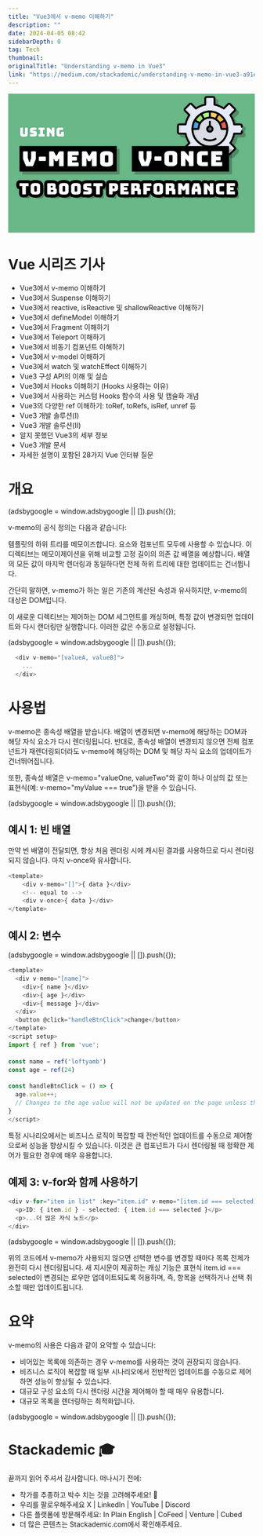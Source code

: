 ```yaml
---
title: "Vue3에서 v-memo 이해하기"
description: ""
date: 2024-04-05 08:42
sidebarDepth: 0
tag: Tech
thumbnail: 
originalTitle: "Understanding v-memo in Vue3"
link: "https://medium.com/stackademic/understanding-v-memo-in-vue3-a91ea445a9cf"
---
```



<img src="./img/Understandingv-memoinVue3_0.png" />

# Vue 시리즈 기사

- Vue3에서 v-memo 이해하기
- Vue3에서 Suspense 이해하기
- Vue3에서 reactive, isReactive 및 shallowReactive 이해하기
- Vue3에서 defineModel 이해하기
- Vue3에서 Fragment 이해하기
- Vue3에서 Teleport 이해하기
- Vue3에서 비동기 컴포넌트 이해하기
- Vue3에서 v-model 이해하기
- Vue3에서 watch 및 watchEffect 이해하기
- Vue3 구성 API의 이해 및 실습
- Vue3에서 Hooks 이해하기 (Hooks 사용하는 이유)
- Vue3에서 사용하는 커스텀 Hooks 함수의 사용 및 캡슐화 개념
- Vue3의 다양한 ref 이해하기: toRef, toRefs, isRef, unref 등
- Vue3 개발 솔루션(Ⅰ)
- Vue3 개발 솔루션(Ⅱ)
- 알지 못했던 Vue3의 세부 정보
- Vue3 개발 문서
- 자세한 설명이 포함된 28가지 Vue 인터뷰 질문

# 개요

<!-- ui-log 수평형 -->
<ins class="adsbygoogle"
  style="display:block"
  data-ad-client="ca-pub-4877378276818686"
  data-ad-slot="9743150776"
  data-ad-format="auto"
  data-full-width-responsive="true"></ins>
<component is="script">
(adsbygoogle = window.adsbygoogle || []).push({});
</component>

v-memo의 공식 정의는 다음과 같습니다:

템플릿의 하위 트리를 메모이즈합니다. 요소와 컴포넌트 모두에 사용할 수 있습니다. 이 디렉티브는 메모이제이션을 위해 비교할 고정 길이의 의존 값 배열을 예상합니다. 배열의 모든 값이 마지막 렌더링과 동일하다면 전체 하위 트리에 대한 업데이트는 건너뜁니다.

간단히 말하면, v-memo가 하는 일은 기존의 계산된 속성과 유사하지만, v-memo의 대상은 DOM입니다.

이 새로운 디렉티브는 제어하는 DOM 세그먼트를 캐싱하며, 특정 값이 변경되면 업데이트와 다시 랜더링만 실행합니다. 이러한 값은 수동으로 설정됩니다.

<!-- ui-log 수평형 -->
<ins class="adsbygoogle"
  style="display:block"
  data-ad-client="ca-pub-4877378276818686"
  data-ad-slot="9743150776"
  data-ad-format="auto"
  data-full-width-responsive="true"></ins>
<component is="script">
(adsbygoogle = window.adsbygoogle || []).push({});
</component>

```js
  <div v-memo="[valueA, valueB]">
    ...
  </div>
```

# 사용법

v-memo은 종속성 배열을 받습니다. 배열이 변경되면 v-memo에 해당하는 DOM과 해당 자식 요소가 다시 렌더링됩니다. 반대로, 종속성 배열이 변경되지 않으면 전체 컴포넌트가 재렌더링되더라도 v-memo에 해당하는 DOM 및 해당 자식 요소의 업데이트가 건너뛰어집니다.

또한, 종속성 배열은 v-memo="valueOne, valueTwo"와 같이 하나 이상의 값 또는 표현식(예: v-memo="myValue === true")을 받을 수 있습니다.

<!-- ui-log 수평형 -->
<ins class="adsbygoogle"
  style="display:block"
  data-ad-client="ca-pub-4877378276818686"
  data-ad-slot="9743150776"
  data-ad-format="auto"
  data-full-width-responsive="true"></ins>
<component is="script">
(adsbygoogle = window.adsbygoogle || []).push({});
</component>

## 예시 1: 빈 배열

만약 빈 배열이 전달되면, 항상 처음 렌더링 시에 캐시된 결과를 사용하므로 다시 렌더링되지 않습니다. 마치 v-once와 유사합니다.

```js
<template>  
    <div v-memo="[]">{ data }</div>
    <!-- equal to -->
    <div v-once>{ data }</div>
</template>
```

## 예시 2: 변수

<!-- ui-log 수평형 -->
<ins class="adsbygoogle"
  style="display:block"
  data-ad-client="ca-pub-4877378276818686"
  data-ad-slot="9743150776"
  data-ad-format="auto"
  data-full-width-responsive="true"></ins>
<component is="script">
(adsbygoogle = window.adsbygoogle || []).push({});
</component>

```js
<template>
  <div v-memo="[name]">
    <div>{ name }</div>
    <div>{ age }</div>
    <div>{ message }</div>
  </div>
  <button @click="handleBtnClick">change</button>
</template>
<script setup>
import { ref } from 'vue';

const name = ref('loftyamb')
const age = ref(24)

const handleBtnClick = () => {
  age.value++;
  // Changes to the age value will not be updated on the page unless the name changes.
}
</script>
```

특정 시나리오에서는 비즈니스 로직이 복잡할 때 전반적인 업데이트를 수동으로 제어함으로써 성능을 향상시킬 수 있습니다. 이것은 큰 컴포넌트가 다시 렌더링될 때 정확한 제어가 필요한 경우에 매우 유용합니다.

## 예제 3: v-for와 함께 사용하기

```js
<div v-for="item in list" :key="item.id" v-memo="[item.id === selected]">
  <p>ID: { item.id } - selected: { item.id === selected }</p>
  <p>...더 많은 자식 노드</p>
</div>
```

<!-- ui-log 수평형 -->
<ins class="adsbygoogle"
  style="display:block"
  data-ad-client="ca-pub-4877378276818686"
  data-ad-slot="9743150776"
  data-ad-format="auto"
  data-full-width-responsive="true"></ins>
<component is="script">
(adsbygoogle = window.adsbygoogle || []).push({});
</component>

위의 코드에서 v-memo가 사용되지 않으면 선택한 변수를 변경할 때마다 목록 전체가 완전히 다시 렌더링됩니다. 새 지시문이 제공하는 캐싱 기능은 표현식 item.id === selected이 변경되는 로우만 업데이트되도록 허용하며, 즉, 항목을 선택하거나 선택 취소할 때만 업데이트됩니다.

# 요약

v-memo의 사용은 다음과 같이 요약할 수 있습니다:

- 비어있는 목록에 의존하는 경우 v-memo를 사용하는 것이 권장되지 않습니다.
- 비즈니스 로직이 복잡할 때 일부 시나리오에서 전반적인 업데이트를 수동으로 제어하면 성능이 향상될 수 있습니다.
- 대규모 구성 요소의 다시 렌더링 시간을 제어해야 할 때 매우 유용합니다.
- 대규모 목록을 렌더링하는 최적화입니다.

<!-- ui-log 수평형 -->
<ins class="adsbygoogle"
  style="display:block"
  data-ad-client="ca-pub-4877378276818686"
  data-ad-slot="9743150776"
  data-ad-format="auto"
  data-full-width-responsive="true"></ins>
<component is="script">
(adsbygoogle = window.adsbygoogle || []).push({});
</component>

# Stackademic 🎓

끝까지 읽어 주셔서 감사합니다. 떠나시기 전에:

- 작가를 추종하고 박수 치는 것을 고려해주세요! 👏
- 우리를 팔로우해주세요 X | LinkedIn | YouTube | Discord
- 다른 플랫폼에 방문해주세요: In Plain English | CoFeed | Venture | Cubed
- 더 많은 콘텐츠는 Stackademic.com에서 확인해주세요.